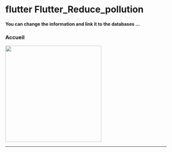 <h1> flutter Flutter_Reduce_pollution </h1>

<h4> You can change the information and link it to the databases ...</h4>


<h3>Accueil</h3> 

<img src="https://github.com/abenkoula71/flutter-nikz-app-D/blob/main/Screenshot_1642772981.png" width="300" /> 



<hr>
